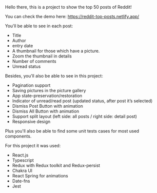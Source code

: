 Hello there, this is a project to show the top 50 posts of Reddit!

You can check the demo here: https://reddit-top-posts.netlify.app/

You'll be able to see in each post:
- Title
- Author
- entry date
- A thumbnail for those which have a picture.
- Zoom the thumbnail in details
- Number of comments
- Unread status

Besides, you'll also be able to see in this project:
- Pagination support
- Saving pictures in the picture gallery
- App state-preservation/restoration
- Indicator of unread/read post (updated status, after post it’s selected)
- Dismiss Post Button with animation
- Dismiss All Button with animation
- Support split layout (left side: all posts / right side: detail post)
- Responsive design

Plus you'll also be able to find some unit tests cases for most used components.

For this project it was used:
- React.js
- Typescript
- Redux with Redux toolkit and Redux-persist
- Chakra UI
- React Spring for animations
- Date-fns
- Jest
